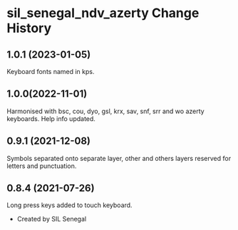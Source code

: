 sil_senegal_ndv_azerty Change History
====================

1.0.1 (2023-01-05)
----------------
Keyboard fonts named in kps.

1.0.0(2022-11-01)
------------------------
Harmonised with bsc, cou, dyo, gsl, krx, sav, snf, srr and wo azerty keyboards.
Help info updated.

0.9.1 (2021-12-08)
------------------
Symbols separated onto separate layer, other and others layers reserved for letters and punctuation.


0.8.4 (2021-07-26)
----------------
Long press keys added to touch keyboard.
* Created by SIL Senegal
